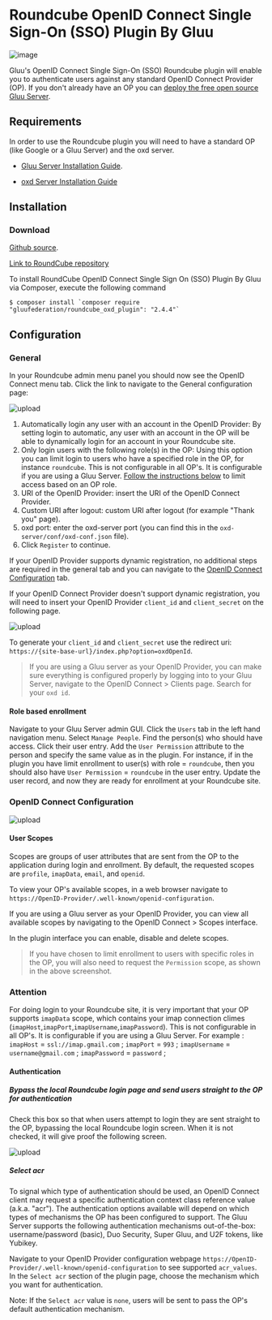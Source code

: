  
# Roundcube OpenID Connect Single Sign-On (SSO) Plugin By Gluu

![image](https://raw.githubusercontent.com/GluuFederation/roundcube_oxd_plugin/master/plugin.jpg)

Gluu's OpenID Connect Single Sign-On (SSO) Roundcube plugin will enable you to authenticate users against any standard OpenID Connect Provider (OP). If you don't already have an OP you can [deploy the free open source Gluu Server](https://gluu.org/docs/deployment).  

## Requirements
In order to use the Roundcube plugin you will need to have a standard OP (like Google or a Gluu Server) and the oxd server.

* [Gluu Server Installation Guide](https://www.gluu.org/docs/deployment/).

* [oxd Server Installation Guide](https://oxd.gluu.org/docs/oxdserver/install/)


## Installation
 
### Download

[Github source](https://github.com/GluuFederation/roundcube_oxd_plugin/archive/v2.4.4.zip).

[Link to RoundCube repository](https://plugins.roundcube.net/packages/gluufederation/roundcube_oxd_plugin)

To install RoundCube OpenID Connect Single Sign On (SSO) Plugin By Gluu via Composer, execute the following command 

```
$ composer install `composer require "gluufederation/roundcube_oxd_plugin": "2.4.4"`

```


## Configuration

### General
 
In your Roundcube admin menu panel you should now see the OpenID Connect menu tab. Click the link to navigate to the General configuration  page:

![upload](https://raw.githubusercontent.com/GluuFederation/roundcube_oxd_plugin/master/docu/1.png) 

1. Automatically login any user with an account in the OpenID Provider: By setting login to automatic, any user with an account in the OP will be able to dynamically login for an account in your Roundcube site. 
2. Only login users with the following role(s) in the OP: Using this option you can limit login to users who have a specified role in the OP, for instance `roundcube`. This is not configurable in all OP's. It is configurable if you are using a Gluu Server. [Follow the instructions below](#role-based-enrollment) to limit access based on an OP role. 
3. URI of the OpenID Provider: insert the URI of the OpenID Connect Provider.
4. Custom URI after logout: custom URI after logout (for example "Thank you" page).
5. oxd port: enter the oxd-server port (you can find this in the `oxd-server/conf/oxd-conf.json` file).
6. Click `Register` to continue.

If your OpenID Provider supports dynamic registration, no additional steps are required in the general tab and you can navigate to the [OpenID Connect Configuration](#openid-connect-configuration) tab. 

If your OpenID Connect Provider doesn't support dynamic registration, you will need to insert your OpenID Provider `client_id` and `client_secret` on the following page.

![upload](https://raw.githubusercontent.com/GluuFederation/roundcube_oxd_plugin/master/docu/2.png)  

To generate your `client_id` and `client_secret` use the redirect uri: `https://{site-base-url}/index.php?option=oxdOpenId`.

> If you are using a Gluu server as your OpenID Provider, you can make sure everything is configured properly by logging into to your Gluu Server, navigate to the OpenID Connect > Clients page. Search for your `oxd id`.

#### Role based enrollment

Navigate to your Gluu Server admin GUI. Click the `Users` tab in the left hand navigation menu. Select `Manage People`. Find the person(s) who should have access. Click their user entry. Add the `User Permission` attribute to the person and specify the same value as in the plugin. For instance, if in the plugin you have limit enrollment to user(s) with role = `roundcube`, then you should also have `User Permission` = `roundcube` in the user entry. Update the user record, and now they are ready for enrollment at your Roundcube site. 

### OpenID Connect Configuration

![upload](https://raw.githubusercontent.com/GluuFederation/roundcube_oxd_plugin/master/docu/3.png) 

#### User Scopes

Scopes are groups of user attributes that are sent from the OP to the application during login and enrollment. By default, the requested scopes are `profile`, `imapData`, `email`, and `openid`.  

To view your OP's available scopes, in a web browser navigate to `https://OpenID-Provider/.well-known/openid-configuration`.  

If you are using a Gluu server as your OpenID Provider, you can view all available scopes by navigating to the OpenID Connect > Scopes interface. 

In the plugin interface you can enable, disable and delete scopes. 

> If you have chosen to limit enrollment to users with specific roles in the OP, you will also need to request the `Permission` scope, as shown in the above screenshot. 

### Attention

For doing login to your Roundcube site, it is very important that your OP supports `imapData` scope, which contains your imap connection climes (`imapHost`,`imapPort`,`imapUsername`,`imapPassword`).
This is not configurable in all OP's. It is configurable if you are using a Gluu Server.
For example : `imapHost` = `ssl://imap.gmail.com` ; `imapPort` = `993` ; `imapUsername` = `username@gmail.com` ; `imapPassword` = `password` ; 


#### Authentication

##### Bypass the local Roundcube login page and send users straight to the OP for authentication

Check this box so that when users attempt to login they are sent straight to the OP, bypassing the local Roundcube login screen.
When it is not checked, it will give proof the following screen.   

![upload](https://raw.githubusercontent.com/GluuFederation/roundcube_oxd_plugin/master/docu/4.png) 

##### Select acr

To signal which type of authentication should be used, an OpenID Connect client may request a specific authentication context class reference value (a.k.a. "acr"). The authentication options available will depend on which types of mechanisms the OP has been configured to support. The Gluu Server supports the following authentication mechanisms out-of-the-box: username/password (basic), Duo Security, Super Gluu, and U2F tokens, like Yubikey.  

Navigate to your OpenID Provider configuration webpage `https://OpenID-Provider/.well-known/openid-configuration` to see supported `acr_values`. In the `Select acr` section of the plugin page, choose the mechanism which you want for authentication. 

Note: If the `Select acr` value is `none`, users will be sent to pass the OP's default authentication mechanism.



